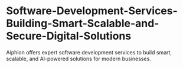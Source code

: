 # Software-Development-Services-Building-Smart-Scalable-and-Secure-Digital-Solutions
Aiphion offers expert software development services to build smart, scalable, and AI-powered solutions for modern businesses.

